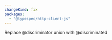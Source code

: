 ```yaml
---
changeKind: fix
packages:
  - "@typespec/http-client-js"
---
```


Replace @discriminator union with @discriminated